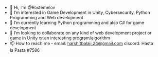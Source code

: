 - 👋 Hi, I’m @Rostemelov
- 👀 I’m interested in Game Development in Unity, Cybersecurity, Python Programming and Web development
- 🌱 I’m currently learning Python programming and also C# for game development
- 💞️ I’m looking to collaborate on any kind of web development project or game in Unity or an interesting program/algorithm
- 📫 How to reach me - email: harshitbalaji.24@gmail.com
                       discord: Hasta la Pasta #7586

<!---
Rostemelov/Rostemelov is a ✨ special ✨ repository because its `README.md` (this file) appears on your GitHub profile.
You can click the Preview link to take a look at your changes.
--->
